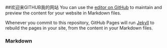##欢迎来GITHUB我的网站
You can use the [editor on GitHub](https://github.com/llylife/lifeblog/edit/master/index.md) to maintain and preview the content for your website in Markdown files.

Whenever you commit to this repository, GitHub Pages will run [Jekyll](https://jekyllrb.com/) to rebuild the pages in your site, from the content in your Markdown files.

### Markdown
<script>
document.querySelector('.btn').innerHTML="欢迎来到前端攻城狮城堡"
//document.querySelector('.btn').style.display='none'
</script>
